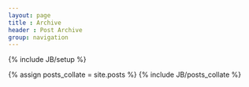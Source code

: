 ```yaml
---
layout: page
title : Archive 
header : Post Archive
group: navigation
---
```

{% include JB/setup %}

{% assign posts_collate = site.posts %}
{% include JB/posts_collate %}
